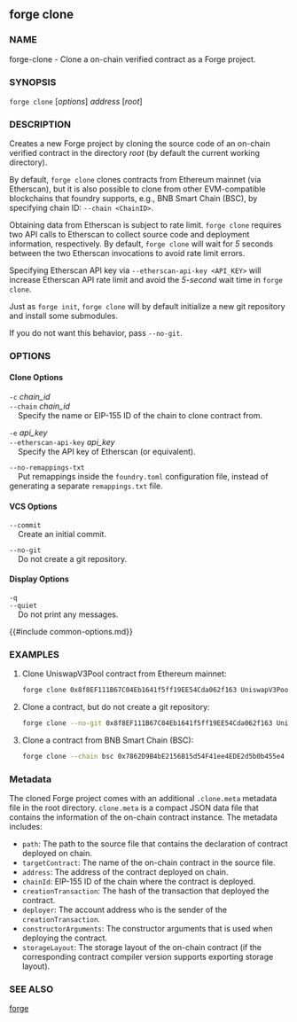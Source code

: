 ## forge clone

### NAME

forge-clone - Clone a on-chain verified contract as a Forge project.

### SYNOPSIS

``forge clone`` [*options*] *address* [*root*]

### DESCRIPTION

Creates a new Forge project by cloning the source code of an on-chain verified contract in the directory *root* (by default the current working directory).

By default, `forge clone` clones contracts from Ethereum mainnet (via Etherscan), but it is also possible to clone from other EVM-compatible blockchains that foundry supports, e.g., BNB Smart Chain (BSC), by specifying chain ID: `--chain <ChainID>`.

Obtaining data from Etherscan is subject to rate limit. `forge clone` requires two API calls to Etherscan to collect source code and deployment information, respectively. By default, `forge clone` will wait for *5* seconds between the two Etherscan invocations to avoid rate limit errors. 

Specifying Etherscan API key via `--etherscan-api-key <API_KEY>` will increase Etherscan API rate limit and avoid the *5-second* wait time in `forge clone`.

Just as `forge init`, `forge clone` will by default initialize a new git repository and install some submodules.

If you do not want this behavior, pass `--no-git`.

### OPTIONS

#### Clone Options

`-c` *chain_id*  
`--chain` *chain_id*  
&nbsp;&nbsp;&nbsp;&nbsp;Specify the name or EIP-155 ID of the chain to clone contract from.

`-e` *api_key*  
`--etherscan-api-key` *api_key*  
&nbsp;&nbsp;&nbsp;&nbsp;Specify the API key of Etherscan (or equivalent).

`--no-remappings-txt`  
&nbsp;&nbsp;&nbsp;&nbsp;Put remappings inside the `foundry.toml` configuration file, instead of generating a separate `remappings.txt` file.

#### VCS Options

`--commit`  
&nbsp;&nbsp;&nbsp;&nbsp;Create an initial commit.

`--no-git`  
&nbsp;&nbsp;&nbsp;&nbsp;Do not create a git repository.

#### Display Options

`-q`  
`--quiet`  
&nbsp;&nbsp;&nbsp;&nbsp;Do not print any messages.

{{#include common-options.md}}

### EXAMPLES

1. Clone UniswapV3Pool contract from Ethereum mainnet:
    ```sh
    forge clone 0x8f8EF111B67C04Eb1641f5ff19EE54Cda062f163 UniswapV3Pool 
    ```

2. Clone a contract, but do not create a git repository:
    ```sh
    forge clone --no-git 0x8f8EF111B67C04Eb1641f5ff19EE54Cda062f163 UniswapV3Pool
    ```

3. Clone a contract from BNB Smart Chain (BSC):
    ```sh
    forge clone --chain bsc 0x7862D9B4bE2156B15d54F41ee4EDE2d5b0b455e4 UniswapV3Pool 
    ```

### Metadata

The cloned Forge project comes with an additional `.clone.meta` metadata file in the root directory.
`clone.meta` is a compact JSON data file that contains the information of the on-chain contract instance. 
The metadata includes:
- `path`: The path to the source file that contains the declaration of contract deployed on chain.
- `targetContract`: The name of the on-chain contract in the source file.
- `address`: The address of the contract deployed on chain.
- `chainId`: EIP-155 ID of the chain where the contract is deployed.
- `creationTransaction`: The hash of the transaction that deployed the contract.
- `deployer`: The account address who is the sender of the `creationTransaction`.
- `constructorArguments`: The constructor arguments that is used when deploying the contract.
- `storageLayout`: The storage layout of the on-chain contract (if the corresponding contract compiler version supports exporting storage layout).

### SEE ALSO

[forge](./forge.md)
